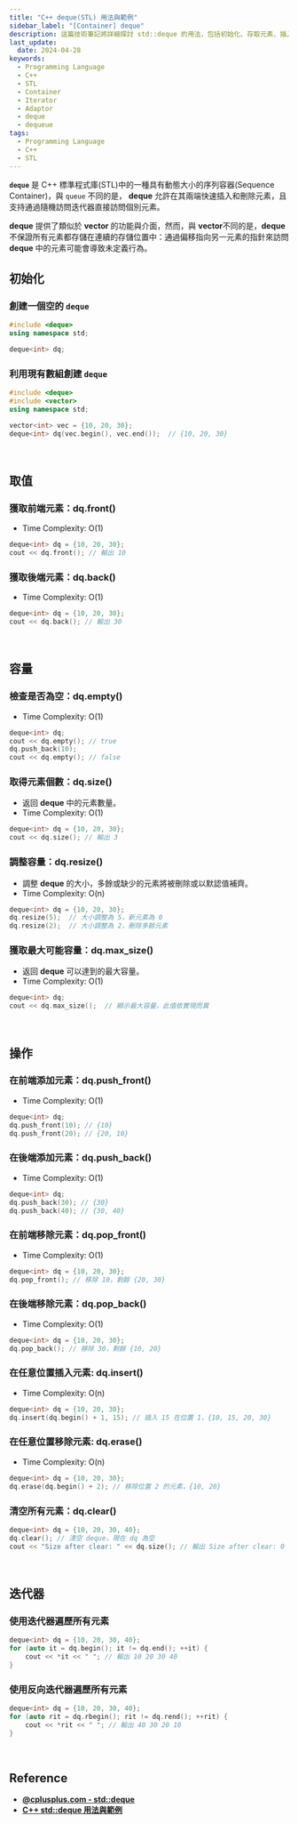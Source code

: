 ```yaml
---
title: "C++ deque(STL) 用法與範例"
sidebar_label: "[Container] deque"
description: 這篇技術筆記將詳細探討 std::deque 的用法，包括初始化、存取元素、插入和刪除元素等常見操作，並提供簡易的程式碼範例，協助讀者深入理解和熟練運用 deque 容器。
last_update:
  date: 2024-04-28
keywords:
  - Programming Language
  - C++
  - STL
  - Container
  - Iterator
  - Adaptor
  - deque
  - dequeue
tags:
  - Programming Language
  - C++
  - STL
---
```


**`deque`** 是 C++ 標準程式庫(STL)中的一種具有動態大小的序列容器(Sequence Container)，與 `queue` 不同的是， **deque** 允許在其兩端快速插入和刪除元素，且支持通過隨機訪問迭代器直接訪問個別元素。

**deque** 提供了類似於 **vector** 的功能與介面，然而，與 **vector**不同的是，**deque** 不保證所有元素都存儲在連續的存儲位置中：通過偏移指向另一元素的指針來訪問 **deque** 中的元素可能會導致未定義行為。


## **初始化**

### **創建一個空的 `deque`**

```cpp
#include <deque>
using namespace std;

deque<int> dq;
```

### **利用現有數組創建 `deque`**

```cpp
#include <deque>
#include <vector>
using namespace std;

vector<int> vec = {10, 20, 30};
deque<int> dq(vec.begin(), vec.end());  // {10, 20, 30}
```


<br/>


## **取值**

### **獲取前端元素：dq.front()**

- Time Complexity: O(1)

```cpp
deque<int> dq = {10, 20, 30};
cout << dq.front(); // 輸出 10
```

### **獲取後端元素：dq.back()**

- Time Complexity: O(1)

```cpp
deque<int> dq = {10, 20, 30};
cout << dq.back(); // 輸出 30
```


<br/>


## **容量**

### **檢查是否為空：dq.empty()**

- Time Complexity: O(1)

```cpp
deque<int> dq;
cout << dq.empty(); // true
dq.push_back(10);
cout << dq.empty(); // false
```

### **取得元素個數：dq.size()**

- 返回 **deque** 中的元素數量。
- Time Complexity: O(1)

```cpp
deque<int> dq = {10, 20, 30};
cout << dq.size(); // 輸出 3
```

### **調整容量：dq.resize()**

- 調整 **deque** 的大小，多餘或缺少的元素將被刪除或以默認值補齊。
- Time Complexity: O(n)

```cpp
deque<int> dq = {10, 20, 30};
dq.resize(5);  // 大小調整為 5，新元素為 0
dq.resize(2);  // 大小調整為 2，刪除多餘元素
```

### **獲取最大可能容量：dq.max_size()**

- 返回 **deque** 可以達到的最大容量。
- Time Complexity: O(1)

```cpp
deque<int> dq;
cout << dq.max_size();  // 顯示最大容量，此值依實現而異
```


<br/>


## **操作**

### **在前端添加元素：dq.push_front()**

- Time Complexity: O(1)

```cpp
deque<int> dq;
dq.push_front(10); // {10}
dq.push_front(20); // {20, 10}
```

### **在後端添加元素：dq.push_back()**

- Time Complexity: O(1)

```cpp
deque<int> dq;
dq.push_back(30); // {30}
dq.push_back(40); // {30, 40}
```

### **在前端移除元素：dq.pop_front()**

- Time Complexity: O(1)

```cpp
deque<int> dq = {10, 20, 30};
dq.pop_front(); // 移除 10，剩餘 {20, 30}
```

### **在後端移除元素：dq.pop_back()**

- Time Complexity: O(1)

```cpp
deque<int> dq = {10, 20, 30};
dq.pop_back(); // 移除 30，剩餘 {10, 20}
```

### **在任意位置插入元素: dq.insert()**

- Time Complexity: O(n)

```cpp
deque<int> dq = {10, 20, 30};
dq.insert(dq.begin() + 1, 15); // 插入 15 在位置 1，{10, 15, 20, 30}
```

### **在任意位置移除元素: dq.erase()**

- Time Complexity: O(n)

```cpp
deque<int> dq = {10, 20, 30};
dq.erase(dq.begin() + 2); // 移除位置 2 的元素，{10, 20}
```

### **清空所有元素：dq.clear()**

```cpp
deque<int> dq = {10, 20, 30, 40};
dq.clear(); // 清空 deque，現在 dq 為空
cout << "Size after clear: " << dq.size(); // 輸出 Size after clear: 0
```


<br/>


## **迭代器**

### **使用迭代器遍歷所有元素**

```cpp
deque<int> dq = {10, 20, 30, 40};
for (auto it = dq.begin(); it != dq.end(); ++it) {
    cout << *it << " "; // 輸出 10 20 30 40
}
```

### **使用反向迭代器遍歷所有元素**

```cpp
deque<int> dq = {10, 20, 30, 40};
for (auto rit = dq.rbegin(); rit != dq.rend(); ++rit) {
    cout << *rit << " "; // 輸出 40 30 20 10
}
```


<br/>


## **Reference**

- **[@cplusplus.com - std::deque](https://cplusplus.com/reference/deque/deque/)**
- **[C++ std::deque 用法與範例](https://shengyu7697.github.io/std-deque/)**